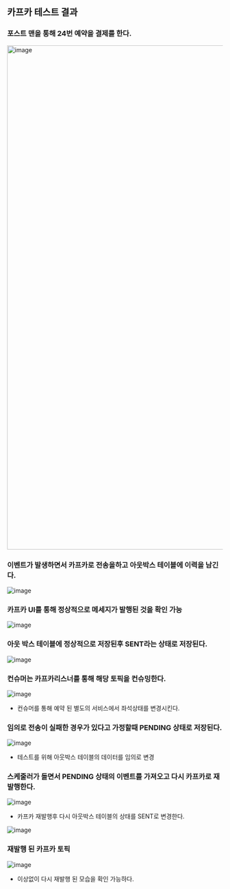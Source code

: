 ## 카프카 테스트 결과

### 포스트 맨을 통해 24번 예약을 결제를 한다.

<img width="1175" alt="image" src="https://github.com/user-attachments/assets/c493bd5b-926a-4b32-a15a-44170ca898d7">

### 이벤트가 발생하면서 카프카로 전송을하고 아웃박스 테이블에 이력을 남긴다.

![image](https://github.com/user-attachments/assets/e067b522-eccc-401b-8212-470b9a30bcf1)

### 카프카 UI를 통해 정상적으로 메세지가 발행된 것을 확인 가능

![image](https://github.com/user-attachments/assets/759a067d-1d1b-4b14-85b6-50556bd8e134)

### 아웃 박스 테이블에 정상적으로 저장된후 SENT라는 상태로 저장된다.

![image](https://github.com/user-attachments/assets/9bb91541-b1ff-4c8d-95d9-9b7dbacc3d90)

### 컨슈머는 카프카리스너를 통해 해당 토픽을 컨슈밍한다.

![image](https://github.com/user-attachments/assets/4c0f7fc7-07c3-4191-95b5-46a17c79982a)

- 컨슈머를 통해 예약 된 별도의 서비스에서 좌석상태를 변경시킨다.

### 임의로 전송이 실패한 경우가 있다고 가정할때 PENDING 상태로 저장된다.

![image](https://github.com/user-attachments/assets/4391d9c8-495a-4a63-b4b6-21d6ed26179c)

- 테스트를 위해 아웃박스 테이블의 데이터를 임의로 변경

### 스케줄러가 돌면서 PENDING 상태의 이벤트를 가져오고 다시 카프카로 재 발행한다.

![image](https://github.com/user-attachments/assets/d10c5a13-81c3-42f9-8465-4c188b7d2db5)

- 카프카 재발행후 다시 아웃박스 테이블의 상태를 SENT로 변경한다.

![image](https://github.com/user-attachments/assets/6ed991b9-cf18-4c86-a735-eb6197b229c5)

### 재발행 된 카프카 토픽

![image](https://github.com/user-attachments/assets/7d6d7075-37c3-4ca9-85b3-0a05302525a5)

- 이상없이 다시 재발행 된 모습을 확인 가능하다.